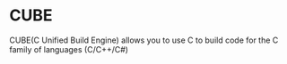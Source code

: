# CUBE

CUBE(C Unified Build Engine) allows you to use C to build code for the C family of languages (C/C++/C#)